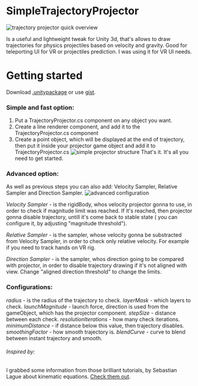 # SimpleTrajectoryProjector
![trajectory projector quick overview](https://media.giphy.com/media/Cv2IQgsbcT1RDm7oDK/giphy.gif)

Is a useful and lightweight tweak for Unity 3d, that's allows to draw trajectories for physics projectiles based on velocity and gravity. Good for teleporting UI for VR or projectiles prediction. I was using it for VR UI needs.

# Getting started
Download [.unitypackage](https://github.com/Oyshoboy/SimpleTrajectoryProjector/releases) or use [gist](https://gist.github.com/Oyshoboy/e8cef4bb4de38059947bdda4756292bc).

### Simple and fast option:
1. Put a TrajectoryProjector.cs component on any object you want.
2. Create a line renderer component, and add it to the TrajectoryProjector.cs component
3. Create a point object, which will be displayed at the end of trajectory, then put it inside your projector game object and add it to TrajectoryProjector.cs
![simple projector structure](https://i.imgur.com/DLHuGbJ.png)
That's it. It's all you need to get started.

### Advanced option:
As well as previous steps you can also add: Velocity Sampler, Relative Sampler and Direction Sampler.
![advanced configuration](https://user-images.githubusercontent.com/23486183/154796922-7c4c09b1-874c-4b14-8e2d-b13be11ed90b.png)

*Velocity Sampler* - is the rigidBody, whos velocity projector gonna to use, in order to check if magnitude limit was reached. If it's reached, then projector gonna disable trajectory, untill it's come back to stable state ( you can configure it, by adjusting "magnitude threshold").

*Relative Sampler* - is the sampler, whose velocity gonna be substracted from Velocity Sampler, in order to check only relative velocity. For example if you need to track hands on VR rig.

*Direction Sampler* - is the sampler, whos direction going to be compared with projector, in order to disable trajectory drawing if it's not aligned with view. Change "aligned direction threshold" to change the limits.

### Configurations:
*radius* - is the radius of the trajectory to check.
*layerMask* - which layers to check.
*launchMagnitude* - launch force, direction is used from the gameObject, which has the projector component.
*stepSize* - distance between each check.
*resolutionIterations* - how many check iterations.
*minimumDistance* - if distance below this value, then trajectory disables.
*smoothingFactor* - how smooth trajectory is.
*blendCurve* - curve to blend between instant trajectory and smooth.

###### Inspired by:
I grabbed some information from those brilliant tutorials, by Sebastian Lague about kinematic equations. [Check them out](https://www.youtube.com/watch?v=v1V3T5BPd7E).
